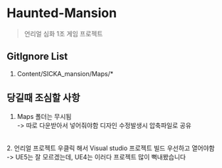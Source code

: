 # Haunted-Mansion
> 언리얼 심화 1조 게임 프로젝트 

##  GitIgnore List
1. Content/SICKA_mansion/Maps/*

## 당길때 조심할 사항
1. Maps 폴더는 무시됨 <br>
-> 따로 다운받아서 넣어줘야함 디자인 수정발생시 압축파일로 공유
<br/>
2. 언리얼 프로젝트 우클릭 해서 Visual studio 프로젝트 빌드 우선하고 열어야함<br>
    -> UE5는 잘 모르겠는데, UE4는 이러다 프로젝트 많이 뻑내봤습니다
